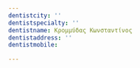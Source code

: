 ```yaml
---
dentistcity: ''
dentistspecialty: ''
dentistname: Κρομμύδας Κωνσταντίνος
dentistaddress: ''
dentistmobile: 

---
```


